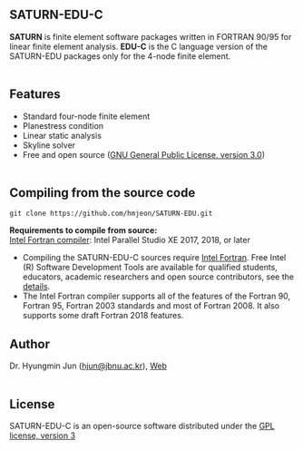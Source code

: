 ## SATURN-EDU-C</br>

**SATURN** is finite element software packages written in FORTRAN 90/95 for linear finite element analysis. **EDU-C** is the C language version of the SATURN-EDU packages only for the 4-node finite element.</br></br>

## Features</br>
* Standard four-node finite element</br>
* Planestress condition</br>
* Linear static analysis</br>
* Skyline solver</br>
* Free and open source ([GNU General Public License, version 3.0](https://www.gnu.org/licenses/gpl-3.0.en.html/))</br></br>

## Compiling from the source code</br>
```git clone https://github.com/hmjeon/SATURN-EDU.git```</br>

**Requirements to compile from source:**</br>
[Intel Fortran compiler](https://software.intel.com/en-us/fortran-compilers): Intel Parallel Studio XE 2017, 2018, or later</br>

- Compiling the SATURN-EDU-C sources require [Intel Fortran](https://software.intel.com/en-us/fortran-compilers). Free Intel (R) Software Development Tools are available for qualified students, educators, academic researchers and open source contributors, see the [details](https://software.intel.com/en-us/qualify-for-free-software/).</br>
- The Intel Fortran compiler supports all of the features of the Fortran 90, Fortran 95, Fortran 2003 standards and most of Fortran 2008. It also supports some draft Fortran 2018 features.

## Author</br>
Dr. Hyungmin Jun ([hjun@jbnu.ac.kr](mailto:hjun@jbnu.ac.kr)), [Web](https://msdl.jbnu.ac.kr)</br></br>

## License</br>
SATURN-EDU-C is an open-source software distributed under the [GPL license, version 3](https://www.gnu.org/licenses/gpl-3.0.en.html/)</br>

